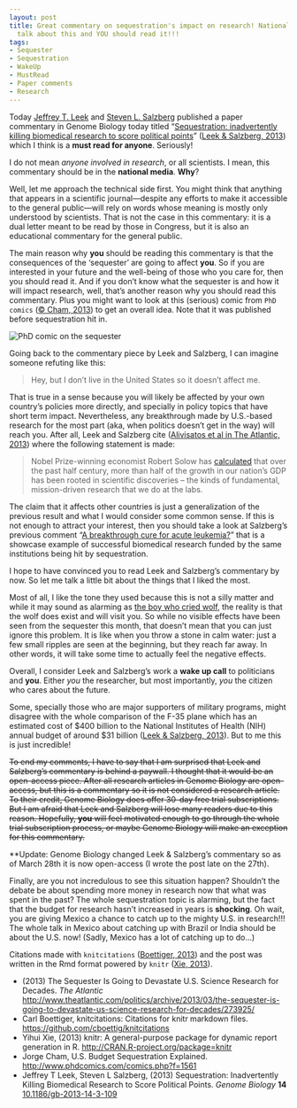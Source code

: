 ```yaml
---
layout: post
title: Great commentary on sequestration's impact on research! National media should
  talk about this and YOU should read it!!!
tags:
- Sequester
- Sequestration
- WakeUp
- MustRead
- Paper comments
- Research
---
```

<p>Today <a href="http://www.biostat.jhsph.edu/%7Ejleek/">Jeffrey T. Leek</a> and <a href="http://en.wikipedia.org/wiki/Steven_Salzberg">Steven L. Salzberg</a> published a paper commentary in Genome Biology today titled “<a href="http://genomebiology.com/2013/14/3/109">Sequestration: inadvertently killing biomedical research to score political points</a>” (<span class="showtooltip" title="Leek J and Salzberg S (2013). Sequestration: Inadvertently  Killing Biomedical Research to Score Political Points. _Genome  Biology_, *14*. ISSN 1465-6906,   http://dx.doi.org/10.1186/gb-2013-14-3-109."><a href="http://dx.doi.org/10.1186/gb-2013-14-3-109">Leek &amp; Salzberg, 2013</a></span>) which I think is a <strong>must read for anyone</strong>. Seriously!</p>
<p>I do not mean <em>anyone involved in research</em>, or all scientists. I mean, this commentary should be in the <strong>national media</strong>. <strong>Why</strong>?</p>
<p>Well, let me approach the technical side first. You might think that anything that appears in a scientific journal—despite any efforts to make it accessible to the general public—will rely on words whose meaning is mostly only understood by scientists. That is not the case in this commentary: it is a dual letter meant to be read by those in Congress, but it is also an educational commentary for the general public.</p>
<p>The main reason why <strong>you</strong> should be reading this commentary is that the consequences of the &#8216;sequester&#8217; are going to affect <strong>you</strong>. So if you are interested in your future and the well-being of those who you care for, then you should read it. And if you don&#8217;t know what the sequester is and how it will impact research, well, that&#8217;s another reason why you should read this commentary. Plus you might want to look at this (serious) comic from <code>PhD comics</code> (<span class="showtooltip" title="Cham J (2013). U.S. Budget Sequestration Explained.   http://www.phdcomics.com/comics.php?f=1561."><a href="http://www.phdcomics.com/comics.php?f=1561">© Cham, 2013</a></span>) to get an overall idea. Note that it was published before sequestration hit in.</p>
<p><img alt="PhD comic on the sequester" src="http://www.phdcomics.com/comics/archive/phd021513s.gif"/></p>
<p>Going back to the commentary piece by Leek and Salzberg, I can imagine someone refuting like this:</p>

> <p>Hey, but I don&#8217;t live in the United States so it doesn&#8217;t affect me.</p>

<p>That is true in a sense because you will likely be affected by your own country&#8217;s policies more directly, and specially in policy topics that have short term impact. Nevertheless, any breakthrough made by U.S.-based research for the most part (aka, when politics doesn&#8217;t get in the way) will reach you. After all, Leek and Salzberg cite (<span class="showtooltip" title="(2013). The Sequester Is Going to Devastate U.S. Science Research  for Decades.   http://www.theatlantic.com/politics/archive/2013/03/the-sequester-is-going-to-devastate-us-science-research-for-decades/273925/  [Online. last-accessed: 2013-03-28 03:33:46].   http://www.theatlantic.com/politics/archive/2013/03/the-sequester-is-going-to-devastate-us-science-research-for-decades/273925/."><a href="http://www.theatlantic.com/politics/archive/2013/03/the-sequester-is-going-to-devastate-us-science-research-for-decades/273925/">Alivisatos et al in The Atlantic, 2013</a></span>) where the following statement is made:</p>

> <p>Nobel Prize-winning economist Robert Solow has <a href="http://magazine.amstat.org/blog/2011/03/01/econgrowthmar11/">calculated</a> that over the past half century, more than half of the growth in our nation&#8217;s GDP has been rooted in scientific discoveries – the kinds of fundamental, mission-driven research that we do at the labs.</p>
<p>The claim that it affects other countries is just a generalization of the previous result and what I would consider some common sense. If this is not enough to attract your interest, then you should take a look at Salzberg&#8217;s previous comment “<a href="http://genome.fieldofscience.com/2013/03/a-breakthrough-cure-for-acute-leukemia.html">A breakthrough cure for acute leukemia?</a>” that is a showcase example of successful biomedical research funded by the same institutions being hit by sequestration.</p>
<p>I hope to have convinced you to read Leek and Salzberg&#8217;s commentary by now. So let me talk a little bit about the things that I liked the most.</p>
<p>Most of all, I like the tone they used because this is not a silly matter and while it may sound as alarming as <a href="http://en.wikipedia.org/wiki/The_Boy_Who_Cried_Wolf">the boy who cried wolf</a>, the reality is that the wolf does exist and will visit you. So while no visible effects have been seen from the sequester this month, that doesn&#8217;t mean that you can just ignore this problem. It is like when you throw a stone in calm water: just a few small ripples are seen at the beginning, but they reach far away. In other words, it will take some time to actually feel the negative effects.</p>
<p>Overall, I consider Leek and Salzberg&#8217;s work a <strong>wake up call</strong> to politicians and <strong>you</strong>. Either <em>you</em> the researcher, but most importantly, <em>you</em> the citizen who cares about the future.</p>
<p>Some, specially those who are major supporters of military programs, might disagree with the whole comparison of the F-35 plane which has an estimated cost of $400 billion to the National Institutes of Health (NIH) annual budget of around $31 billion (<span class="showtooltip" title="Leek J and Salzberg S (2013). Sequestration: Inadvertently  Killing Biomedical Research to Score Political Points. _Genome  Biology_, *14*. ISSN 1465-6906,   http://dx.doi.org/10.1186/gb-2013-14-3-109."><a href="http://dx.doi.org/10.1186/gb-2013-14-3-109">Leek &amp; Salzberg, 2013</a></span>). But to me this is just incredible!</p>
<p><strike>To end my comments, I have to say that I am surprised that Leek and Salzberg&#8217;s commentary is behind a paywall. I thought that it would be an open-access piece. After all research articles in Genome Biology are open-access, but this is a commentary so it is not considered a research article. To their credit, Genome Biology does offer 30-day free trial subscriptions. But I am afraid that Leek and Salzberg will lose many readers due to this reason. Hopefully, <strong>you</strong> will feel motivated enough to go through the whole trial subscription process, or maybe Genome Biology will make an exception for this commentary.</strike></p>
<p>**Update: Genome Biology changed Leek &amp; Salzberg&#8217;s commentary so <span>as of March 28th </span><span>it is now open-access (I wrote the post late on the 27th).</span></p>
<p>Finally, are you not incredulous to see this situation happen? Shouldn&#8217;t the debate be about spending more money in research now that what was spent in the past? The whole sequestration topic is alarming, but the fact that the budget for research hasn&#8217;t increased in years is <strong>shocking</strong>. Oh wait, you are giving Mexico a chance to catch up to the mighty U.S. in research!!! The whole talk in Mexico about catching up with Brazil or India should be about the U.S. now! (Sadly, Mexico has a lot of catching up to do…)</p>
<p>Citations made with <code>knitcitations</code> (<span class="showtooltip" title="Boettiger C (2013). _knitcitations: Citations for knitr markdown  files_. R package version 0.4-4,   https://github.com/cboettig/knitcitations."><a href="https://github.com/cboettig/knitcitations">Boettiger, 2013</a></span>) and the post was written in the Rmd format powered by <code>knitr</code> (<span class="showtooltip" title="Xie Y (2013). _knitr: A general-purpose package for dynamic report  generation in R_. R package version 1.1,   http://CRAN.R-project.org/package=knitr."><a href="http://CRAN.R-project.org/package=knitr">Xie, 2013</a></span>).</p>
<ul><li>(2013) The Sequester Is Going to Devastate U.S. Science Research for Decades. <em>The Atlantic</em> <a href="http://www.theatlantic.com/politics/archive/2013/03/the-sequester-is-going-to-devastate-us-science-research-for-decades/273925/"><a href="http://www.theatlantic.com/politics/archive/2013/03/the-sequester-is-going-to-devastate-us-science-research-for-decades/273925/">http://www.theatlantic.com/politics/archive/2013/03/the-sequester-is-going-to-devastate-us-science-research-for-decades/273925/</a></a></li>
<li>Carl Boettiger, knitcitations: Citations for knitr markdown files. <a href="https://github.com/cboettig/knitcitations"><a href="https://github.com/cboettig/knitcitations">https://github.com/cboettig/knitcitations</a></a></li>
<li>Yihui Xie, (2013) knitr: A general-purpose package for dynamic report generation in R. <a href="http://CRAN.R-project.org/package=knitr"><a href="http://CRAN.R-project.org/package=knitr">http://CRAN.R-project.org/package=knitr</a></a></li>
<li>Jorge Cham, U.S. Budget Sequestration Explained. <a href="http://www.phdcomics.com/comics.php?f=1561"><a href="http://www.phdcomics.com/comics.php?f=1561">http://www.phdcomics.com/comics.php?f=1561</a></a></li>
<li>Jeffrey T Leek, Steven L Salzberg, (2013) Sequestration: Inadvertently Killing Biomedical Research to Score Political Points. <em>Genome Biology</em> <strong>14</strong> <a href="http://dx.doi.org/10.1186/gb-2013-14-3-109">10.1186/gb-2013-14-3-109</a></li>
</ul>
